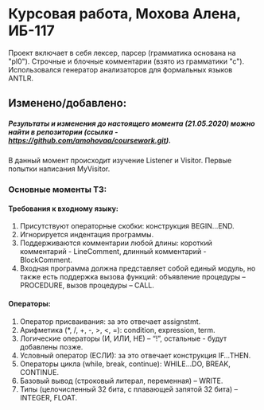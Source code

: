 # Курсовая работа, Мохова Алена, ИБ-117
Проект включает в себя лексер, парсер (грамматика основана на "pl0"). Строчные и блочные комментарии (взято из грамматики "с"). Использовался генератор анализаторов для формальных языков ANTLR.

## Изменено/добавлено:
##### Результаты и изменения до настоящего момента (21.05.2020) можно найти в репозитории (ссылка - https://github.com/amohovaa/coursework.git). 

В данный момент происходит изучение Listener и Visitor. Первые попытки написания MyVisitor.

### Основные моменты ТЗ:
#### Требования к входному языку:
1. Присутствуют операторные скобки: конструкция BEGIN…END.
2. Игнорируется индентация программы.
3. Поддерживаются комментарии любой длины: короткий комментарий - LineComment, длинный комментарий - BlockComment.
4. Входная программа должна представляет собой единый модуль, но также есть поддержка вызова функций: объявление процедуры – PROCEDURE, вызов процедуры – CALL.
#### Операторы:	
1. Оператор присваивания: за это отвечает assignstmt.
2. Арифметика (*, /, +, -, >, <, =): condition, expression, term.
3. Логические операторы (И, ИЛИ, НЕ) – “!”, остальные - будут добавлены позже.
4. Условный оператор (ЕСЛИ): за это отвечает конструкция IF…THEN.
5. Операторы цикла (while, break, continue): WHILE…DO, BREAK, CONTINUE.
6. Базовый вывод (строковый литерал, переменная) – WRITE.
7. Типы (целочисленный 32 бита, с плавающей запятой 32 бита) – INTEGER, FLOAT.
